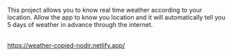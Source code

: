 This project allows you to know real time weather according to your location.
Allow the app to know you location and it will automatically tell you 5 days of weather in advance through the internet.<br><br>

https://weather-copied-nodir.netlify.app/
